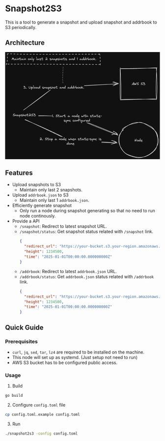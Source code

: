 # Snapshot2S3

This is a tool to generate a snapshot and upload snapshot and addrbook to S3 periodically.

## Architecture

![Architecture](asset/architecture.png)

## Features

- Upload snapshots to S3
    - Maintain only last 2 snapshots.
- Upload `addrbook.json` to S3
    - Maintain only last 1 `addrbook.json`.
- Efficiently generate snapshot
    - Only run a node during snapshot generating so that no need to run node continously.
 - Provide a API
    - `/snapshot`: Redirect to latest snapshot URL.
    - `/snapshot/status`: Get snapshot status related with `/snapshot` link.
        ```json
        {
          "redirect_url": "https://your-bucket.s3.your-region.amazonaws.com/snapshot_1234500.tar.lz4",
          "height": 1234500,
          "time": "2025-01-01T00:00:00.000000000Z"
        }
        ```
    - `/addrbook`: Redirect to latest `addrbook.json` URL.
    - `/addrbook/status`: Get `addrbook.json` status related with `/addrbook` link.
        ```json
        {
          "redirect_url": "https://your-bucket.s3.your-region.amazonaws.com/addrbook.json",
          "height": 1234500,
          "time": "2025-01-01T00:00:00.000000000Z"
        }
        ```

## Quick Guide

### Prerequisites

- `curl`, `jq`, `sed`, `tar`, `lz4` are required to be installed on the machine.
- This node will set up as systemd. (Just setup not need to run)
- AWS S3 bucket has to be configured public access.

### Usage

1. Build

```bash
go build
```

2. Configure `config.toml` file

```bash
cp config.toml.example config.toml
```

3. Run

```bash
./snapshot2s3 -config config.toml
```
